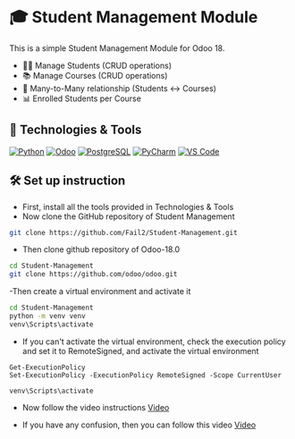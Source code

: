# 🎓 Student Management Module
This is a simple Student Management Module for Odoo 18.
- 👩‍🎓 Manage Students (CRUD operations)
- 📚 Manage Courses (CRUD operations)
- 🔗 Many-to-Many relationship (Students ↔ Courses)
- 📊 Enrolled Students per Course

## 🚀 Technologies & Tools

[![Python](https://img.shields.io/badge/Python-3.10+-blue?style=for-the-badge&logo=python)](https://www.python.org/)
[![Odoo](https://img.shields.io/badge/Odoo-18.0-purple?style=for-the-badge&logo=odoo)](https://www.odoo.com/)
[![PostgreSQL](https://img.shields.io/badge/Database-PostgreSQL-blue?style=for-the-badge&logo=postgresql)](https://www.postgresql.org/)
[![PyCharm](https://img.shields.io/badge/IDE-PyCharm-green?style=for-the-badge&logo=pycharm)](https://www.jetbrains.com/pycharm/)
[![VS Code](https://img.shields.io/badge/Editor-VS%20Code-blue?style=for-the-badge&logo=visualstudiocode)](https://code.visualstudio.com/)


## 🛠 Set up instruction
- First, install all the tools provided in Technologies & Tools
- Now clone the GitHub repository of Student Management
```bash
git clone https://github.com/Fail2/Student-Management.git
```
- Then clone github repository of Odoo-18.0
```bash
cd Student-Management
git clone https://github.com/odoo/odoo.git
```
-Then create a virtual environment and activate it
```bash
cd Student-Management
python -m venv venv
venv\Scripts\activate
```
- If you can't activate the virtual environment, check the execution policy and set it to RemoteSigned, and activate the virtual environment
```base
Get-ExecutionPolicy
Set-ExecutionPolicy -ExecutionPolicy RemoteSigned -Scope CurrentUser

venv\Scripts\activate
```
- Now follow the video instructions
[Video](https://drive.google.com/file/d/1LewduxBVe4lLZwqpDGfCXnppWhV8L9o6/view?usp=sharing)

- If you have any confusion, then you can follow this video
[Video](https://youtu.be/Fy-FiusLMhU?si=IUjLcgB2ldXuynd2&t=877)

